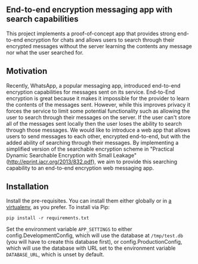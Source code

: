 ## End-to-end encryption messaging app with search capabilities

This project implements a proof-of-concept app that provides strong end-to-end encryption for chats and allows users to search through their encrypted messages without the server learning the contents any message nor what the user searched for.

## Motivation

Recently, WhatsApp, a popular messaging app, introduced end-to-end encryption capabilities for messages sent on its service. End-to-End encryption is great because it makes it impossible for the provider to learn the contents of the messages sent. However, while this improves privacy it forces the service to limit some potential functionality such as allowing the user to search through their messages on the server. If the user can't store all of the messages sent locally then the user loses the ability to search through those messages. We would like to introduce a web app that allows users to send messages to each other, encrypted end-to-end, but with the added ability of searching through their messages. By implementing a simplified version of the searchable encryption scheme in "Practical Dynamic Searchable Encryption with Small Leakage" (http://eprint.iacr.org/2013/832.pdf), we aim to provide this searching capability to an end-to-end encryption web messaging app.

## Installation

Install the pre-requisites. You can install them either globally or in [a virtualenv](https://virtualenv.pypa.io/en/latest/), as you prefer. To install via Pip:

```
pip install -r requirements.txt
```
Set the environment variable `APP_SETTINGS` to either config.DevelopmentConfig, which will use the database at `/tmp/test.db` (you will have to create this database first), or config.ProductionConfig, which will use the database with URL set to the environment variable `DATABASE_URL`, which is unset by default.

